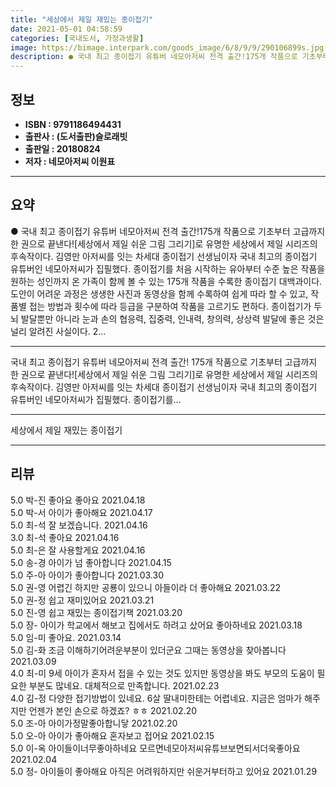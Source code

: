 ```yaml
---
title: "세상에서 제일 재밌는 종이접기"
date: 2021-05-01 04:58:59
categories: [국내도서, 가정과생활]
image: https://bimage.interpark.com/goods_image/6/8/9/9/290106899s.jpg
description: ● 국내 최고 종이접기 유튜버 네모아저씨 전격 출간!175개 작품으로 기초부터 고급까지 한 권으로 끝낸다![세상에서 제일 쉬운 그림 그리기]로 유명한 세상에서 제일 시리즈의 후속작이다. 김영만 아저씨를 잇는 차세대 종이접기 선생님이자 국내 최고의 종이접기 유튜버인 네모아저씨가 집필했다
---
```


## **정보**

- **ISBN : 9791186494431**
- **출판사 : (도서출판)슬로래빗**
- **출판일 : 20180824**
- **저자 : 네모아저씨 이원표**

------



## **요약**

●  국내 최고 종이접기 유튜버 네모아저씨 전격 출간!175개 작품으로 기초부터 고급까지 한 권으로 끝낸다![세상에서 제일 쉬운 그림 그리기]로 유명한 세상에서 제일 시리즈의 후속작이다. 김영만 아저씨를 잇는 차세대 종이접기 선생님이자 국내 최고의 종이접기 유튜버인 네모아저씨가 집필했다. 종이접기를 처음 시작하는 유아부터 수준 높은 작품을 원하는 성인까지 온 가족이 함께 볼 수 있는 175개 작품을 수록한 종이접기 대백과이다. 도안이 어려운 과정은 생생한 사진과 동영상을 함께 수록하여 쉽게 따라 할 수 있고, 작품별 접는 방법과 횟수에 따라 등급을 구분하여 작품을 고르기도 편하다. 종이접기가 두뇌 발달뿐만 아니라 눈과 손의 협응력, 집중력, 인내력, 창의력, 상상력 발달에 좋은 것은 널리 알려진 사실이다. 2...

------

국내 최고 종이접기 유튜버 네모아저씨 전격 출간!
175개 작품으로 기초부터 고급까지 한 권으로 끝낸다![세상에서 제일 쉬운 그림 그리기]로 유명한 세상에서 제일 시리즈의 후속작이다. 김영만 아저씨를 잇는 차세대 종이접기 선생님이자 국내 최고의 종이접기 유튜버인 네모아저씨가 집필했다. 종이접기를... 

------


세상에서 제일 재밌는 종이접기 

------


## **리뷰** 

5.0 박-진 좋아요
좋아요 2021.04.18 <br/>5.0 박-서 아이가 좋아해요 2021.04.17 <br/>5.0 최-석 잘 보겠습니다. 2021.04.16 <br/>3.0 최-석 좋아요 2021.04.16 <br/>5.0 최-은 잘 사용할게요 2021.04.16 <br/>5.0 송-경 아이가 넘 좋아합니다 2021.04.15 <br/>5.0 주-아 아이가 좋아합니다 2021.03.30 <br/>5.0 권-영 어렵긴 하지만 공룡이 있으니 아들이라 더 좋아해요 2021.03.22 <br/>5.0 권-정 쉽고 재미있어요 2021.03.21 <br/>5.0 진-영 쉽고 재밌는 종이접기책 2021.03.20 <br/>5.0 장- 아이가 학교에서 해보고 집에서도 하려고 샀어요 좋아하네요 2021.03.18 <br/>5.0 임-미 좋아요. 2021.03.14 <br/>5.0 김-화 조금 이해하기어려운부분이 있더군요 그때는 동영상을 찾아봅니다 2021.03.09 <br/>4.0 최-미 9세 아이가 혼자서 접을 수 있는 것도 있지만 동영상을 봐도 부모의 도움이 필요한 부분도 많네요. 대체적으로 만족합니다.  2021.02.23 <br/>4.0 김-정 다양한 접기방법이 있네요. 6살 딸내미한테는 어렵네요. 지금은 엄마가 해주지만 언젠가 본인 손으로 하겠죠? ㅎㅎ 2021.02.20 <br/>5.0 조-아 아이가정말좋아합니닿 2021.02.20 <br/>5.0 오-아 아이가 좋아해요 혼자보고 접어요 2021.02.15 <br/>5.0 이-옥 아이들이너무좋아하네요
모르면네모아저씨유튜브보면되서더욱좋아요 2021.02.04 <br/>5.0 정- 아이들이 좋아해요 아직은 어려워하지만 쉬운거부터하고 있어요 2021.01.29 <br/>